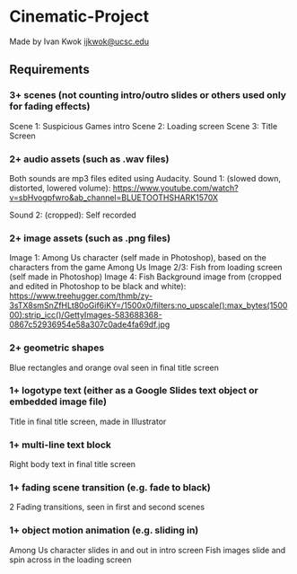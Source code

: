 # Cinematic-Project
Made by Ivan Kwok
ijkwok@ucsc.edu

## Requirements

### **3+ scenes (not counting intro/outro slides or others used only for fading effects)**
Scene 1: Suspicious Games intro
Scene 2: Loading screen
Scene 3: Title Screen

### **2+ audio assets (such as .wav files)**
Both sounds are mp3 files edited using Audacity.
Sound 1: (slowed down, distorted, lowered volume):
https://www.youtube.com/watch?v=sbHvogpfwro&ab_channel=BLUETOOTHSHARK1570X 

Sound 2: (cropped): Self recorded

### **2+ image assets (such as .png files)**
Image 1: Among Us character (self made in Photoshop), based on the characters from the game Among Us
Image 2/3: Fish from loading screen (self made in Photoshop)
Image 4: Fish Background image from (cropped and edited in Photoshop to be black and white): https://www.treehugger.com/thmb/zy-3sTX8smSnZfHLt80oGif6iKY=/1500x0/filters:no_upscale():max_bytes(150000):strip_icc()/GettyImages-583688368-0867c52936954e58a307c0ade4fa69df.jpg 

### **2+ geometric shapes**
Blue rectangles and orange oval seen in final title screen

### **1+ logotype text (either as a Google Slides text object or embedded image file)**
Title in final title screen, made in Illustrator

### **1+ multi-line text block**
Right body text in final title screen

### **1+ fading scene transition (e.g. fade to black)**
2 Fading transitions, seen in first and second scenes

### **1+ object motion animation (e.g. sliding in)**
Among Us character slides in and out in intro screen
Fish images slide and spin across in the loading screen
